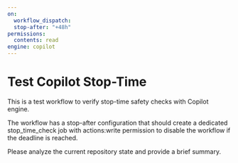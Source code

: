 ```yaml
---
on:
  workflow_dispatch:
  stop-after: "+48h"
permissions:
  contents: read
engine: copilot
---
```


# Test Copilot Stop-Time

This is a test workflow to verify stop-time safety checks with Copilot engine.

The workflow has a stop-after configuration that should create a dedicated stop_time_check job
with actions:write permission to disable the workflow if the deadline is reached.

Please analyze the current repository state and provide a brief summary.
